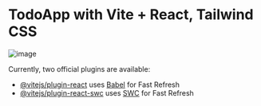 # TodoApp with Vite + React, Tailwind CSS
![image](https://github.com/user-attachments/assets/5b1bca3a-7d2d-433e-a83c-b106fe80fcca)

Currently, two official plugins are available:

- [@vitejs/plugin-react](https://github.com/vitejs/vite-plugin-react/blob/main/packages/plugin-react/README.md) uses [Babel](https://babeljs.io/) for Fast Refresh
- [@vitejs/plugin-react-swc](https://github.com/vitejs/vite-plugin-react-swc) uses [SWC](https://swc.rs/) for Fast Refresh
